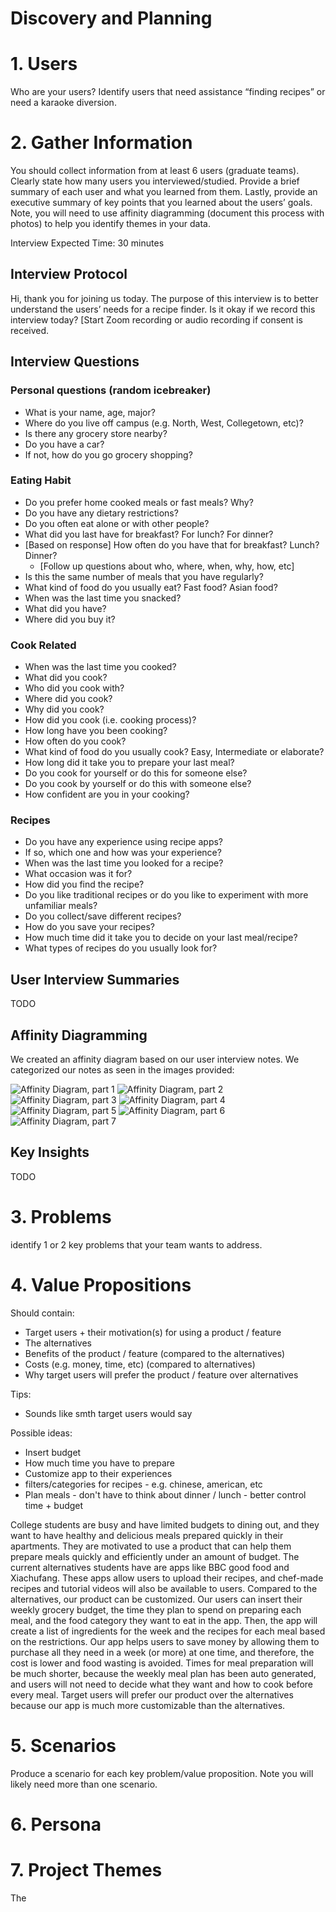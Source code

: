 # Discovery and Planning

# 1. Users
Who are your users? Identify users that need assistance “finding recipes” or need a karaoke diversion.


# 2. Gather Information
You should collect information from at least 6 users (graduate teams). 
Clearly state how many users you interviewed/studied. Provide a brief summary of each user and what you learned from them. Lastly, provide an executive summary of key points that you learned about the users’ goals. Note, you will need to use affinity diagramming (document this process with photos) to help you identify themes in your data.

Interview Expected Time: 30 minutes

## Interview Protocol 

Hi, thank you for joining us today. The purpose of this interview is to better understand the users’ needs for a recipe finder. Is it okay if we record this interview today? [Start Zoom recording or audio recording if consent is received. 

## Interview Questions 

### Personal questions (random icebreaker)
- What is your name, age, major?
- Where do you live off campus (e.g. North, West, Collegetown, etc)?
- Is there any grocery store nearby?
- Do you have a car? 
- If not, how do you go grocery shopping?

### Eating Habit
- Do you prefer home cooked meals or fast meals? Why?
- Do you have any dietary restrictions?
- Do you often eat alone or with other people?
- What did you last have for breakfast? For lunch? For dinner?
- [Based on response] How often do you have that for breakfast? Lunch? Dinner?
    - [Follow up questions about who, where, when, why, how, etc] 
- Is this the same number of meals that you have regularly?
- What kind of food do you usually eat? Fast food? Asian food?
- When was the last time you snacked?
- What did you have?
- Where did you buy it?

### Cook Related
- When was the last time you cooked?
- What did you cook?
- Who did you cook with?
- Where did you cook?
- Why did you cook?
- How did you cook (i.e. cooking process)?
- How long have you been cooking?
- How often do you cook?
- What kind of food do you usually cook? Easy, Intermediate or elaborate?
- How long did it take you to prepare your last meal? 
- Do you cook for yourself or do this for someone else?
- Do you cook by yourself or do this with someone else?
- How confident are you in your cooking? 

### Recipes
- Do you have any experience using recipe apps? 
- If so, which one and how was your experience? 
- When was the last time you looked for a recipe?
- What occasion was it for?
- How did you find the recipe?
- Do you like traditional recipes or do you like to experiment with more unfamiliar meals?
- Do you collect/save different recipes?
- How do you save your recipes?
- How much time did it take you to decide on your last meal/recipe?
- What types of recipes do you usually look for? 


## User Interview Summaries
TODO


## Affinity Diagramming

We created an affinity diagram based on our user interview notes. We categorized our notes as seen in the images provided:

![Affinity Diagram, part 1](images/affinity_diagram/ad1.png)
![Affinity Diagram, part 2](images/affinity_diagram/ad2.png)
![Affinity Diagram, part 3](images/affinity_diagram/ad3.png)
![Affinity Diagram, part 4](images/affinity_diagram/ad4.png)
![Affinity Diagram, part 5](images/affinity_diagram/ad5.png)
![Affinity Diagram, part 6](images/affinity_diagram/ad6.png)
![Affinity Diagram, part 7](images/affinity_diagram/ad7.png)

## Key Insights
TODO 

# 3. Problems
 identify 1 or 2 key problems that your team wants to address. 


# 4. Value Propositions

Should contain: 
- Target users + their motivation(s) for using a product / feature
- The alternatives
- Benefits of the product / feature (compared to the alternatives)
- Costs (e.g. money, time, etc) (compared to alternatives)
- Why target users will prefer the product / feature over alternatives

Tips:
- Sounds like smth target users would say


Possible ideas: 
- Insert budget
- How much time you have to prepare
- Customize app to their experiences
- filters/categories for recipes - e.g. chinese, american, etc
- Plan meals - don't have to think about dinner / lunch - better control time + budget
 
College students are busy and have limited budgets to dining out, and they want to have healthy and delicious meals prepared quickly in their apartments. They are motivated to use a product that can help them prepare meals quickly and efficiently under an amount of budget. The current alternatives students have are apps like BBC good food and Xiachufang. These apps allow users to upload their recipes, and chef-made recipes and tutorial videos will also be available to users. Compared to the alternatives, our product can be customized. Our users can insert their weekly grocery budget, the time they plan to spend on preparing each meal, and the food category they want to eat in the app. Then, the app will create a list of ingredients for the week and the recipes for each meal based on the restrictions. Our app helps users to save money by allowing them to purchase all they need in a week (or more) at one time, and therefore, the cost is lower and food wasting is avoided. Times for meal preparation will be much shorter, because the weekly meal plan has been auto generated, and users will not need to decide what they want and how to cook before every meal. Target users will prefer our product over the alternatives because our app is much more customizable than the alternatives.


# 5. Scenarios
Produce a scenario for each key problem/value proposition. Note you will likely need more than one scenario.


# 6. Persona


# 7. Project Themes

The 